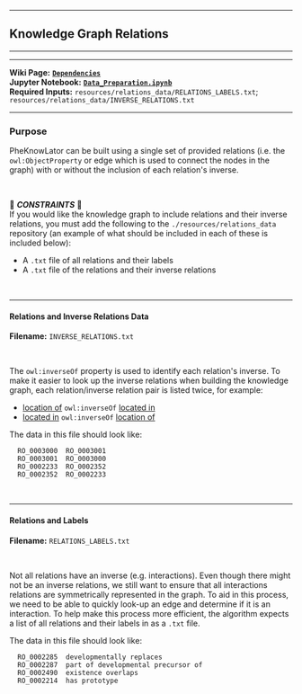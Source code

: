 ***
## Knowledge Graph Relations  
***
***

**Wiki Page:** **[`Dependencies`](https://github.com/callahantiff/PheKnowLator/wiki/Dependencies/#relations-data)**  
**Jupyter Notebook:** **[`Data_Preparation.ipynb`](https://github.com/callahantiff/PheKnowLator/blob/master/Data_Preparation.ipynb)**  
**Required Inputs:** `resources/relations_data/RELATIONS_LABELS.txt`; `resources/relations_data/INVERSE_RELATIONS.txt`
___

### Purpose
PheKnowLator can be built using a single set of provided relations (i.e. the `owl:ObjectProperty` or edge which is used to connect the nodes in the graph) with or without the inclusion of each relation's inverse.

<br>

🛑 *<b>CONSTRAINTS</b>* 🛑   
If you would like the knowledge graph to include relations and their inverse relations, you must add the following to
 the `./resources/relations_data` repository (an example of what should be included in each of these is included  below):    
- A `.txt` file of all relations and their labels     
- A `.txt` file of the relations and their inverse relations    

<br>

___ 

#### Relations and Inverse Relations Data 

**Filename:** `INVERSE_RELATIONS.txt`

<br>

The `owl:inverseOf` property is used to identify each relation's inverse. To make it easier to look up the inverse relations when building the knowledge graph, each relation/inverse relation pair is listed twice, for example:  
- [location of](http://www.ontobee.org/ontology/RO?iri=http://purl.obolibrary.org/obo/RO_0001015) `owl:inverseOf` [located in](http://www.ontobee.org/ontology/RO?iri=http://purl.obolibrary.org/obo/RO_0001025)  
- [located in](http://www.ontobee.org/ontology/RO?iri=http://purl.obolibrary.org/obo/RO_0001025) `owl:inverseOf` [location of](http://www.ontobee.org/ontology/RO?iri=http://purl.obolibrary.org/obo/RO_0001015) 

The data in this file should look like:     
```text
  RO_0003000  RO_0003001
  RO_0003001  RO_0003000
  RO_0002233  RO_0002352
  RO_0002352  RO_0002233
```

<br> 

___

#### Relations and Labels  

**Filename:** `RELATIONS_LABELS.txt`

<br>

Not all relations have an inverse (e.g. interactions). Even though there might not be an inverse relations, we still want to ensure that all interactions relations are symmetrically represented in the graph. To aid in this process, we need to be able to quickly look-up an edge and determine if it is an interaction. To help make this process more efficient, the algorithm expects a list of all relations and their labels in as a `.txt` file.  
 
The data in this file should look like:     
```text
  RO_0002285  developmentally replaces
  RO_0002287  part of developmental precursor of
  RO_0002490  existence overlaps
  RO_0002214  has prototype
```
